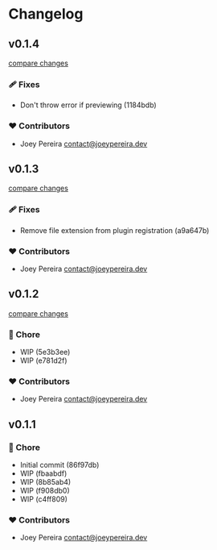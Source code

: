 # Changelog


## v0.1.4

[compare changes](https://undefined/undefined/compare/v0.1.3...v0.1.4)

### 🩹 Fixes

- Don't throw error if previewing (1184bdb)

### ❤️  Contributors

- Joey Pereira <contact@joeypereira.dev>

## v0.1.3

[compare changes](https://undefined/undefined/compare/v0.1.2...v0.1.3)

### 🩹 Fixes

- Remove file extension from plugin registration (a9a647b)

### ❤️  Contributors

- Joey Pereira <contact@joeypereira.dev>

## v0.1.2

[compare changes](https://undefined/undefined/compare/v0.1.1...v0.1.2)

### 🏡 Chore

- WIP (5e3b3ee)
- WIP (e781d2f)

### ❤️  Contributors

- Joey Pereira <contact@joeypereira.dev>

## v0.1.1


### 🏡 Chore

- Initial commit (86f97db)
- WIP (fbaabdf)
- WIP (8b85ab4)
- WIP (f908db0)
- WIP (c4ff809)

### ❤️  Contributors

- Joey Pereira <contact@joeypereira.dev>

